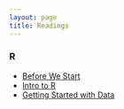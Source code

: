```yaml
---
layout: page
title: Readings
---
```


### R

* [Before We Start](R-00-before-we-start)
* [Intro to R](R-01-intro-to-r)
* [Getting Started with Data](R-02-starting-with-data)

<!--
* [Programming Fundamentals 1](R-fundamentals-1)
* [Programming Fundamentals 2](R-fundamentals-2)


* [Advanced Topics](R-advanced)
* [Additional Resources](R-additional)
-->
